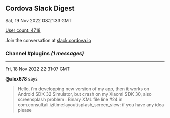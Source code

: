 ## Cordova Slack Digest
Sat, 19 Nov 2022 08:21:33 GMT

[User count: 4718](https://cordova.slack.com/)


Join the conversation at [slack.cordova.io](http://slack.cordova.io/)

### __Channel #plugins__ _(1 messages)_
---

Fri, 18 Nov 2022 22:31:07 GMT

__@alex678__ says 
> Hello, i'm developping new version of my app, then it works on Android SDK 32 Simulator, but crash on my Xiaomi SDK 30, also screensplash problem : Binary XML file line #24 in com.consultali.izitime:layout/splash_screen_view:           if you have any idea please
> 
